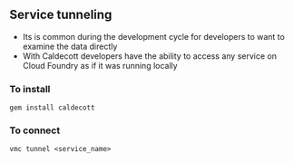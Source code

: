 ## Service tunneling

- Its is common during the development cycle for developers to want to examine the data directly
- With Caldecott developers have the ability to access any service on Cloud Foundry as if it was running locally

### To install

    gem install caldecott

### To connect

    vmc tunnel <service_name>
